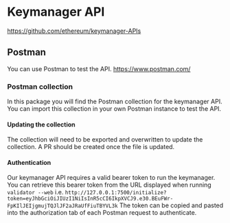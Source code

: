 # Keymanager API

https://github.com/ethereum/keymanager-APIs

## Postman

You can use Postman to test the API. https://www.postman.com/

### Postman collection

In this package you will find the Postman collection for the keymanager API. 
You can import this collection in your own Postman instance to test the API.

#### Updating the collection

The collection will need to be exported and overwritten to update the collection. A PR should be created once the file
is updated.

#### Authentication

Our keymanager API requires a valid bearer token to run the keymanager. 
You can retrieve this bearer token from the URL displayed when running `validator --web`
i.e. `http://127.0.0.1:7500/initialize?token=eyJhbGciOiJIUzI1NiIsInR5cCI6IkpXVCJ9.e30.BEuFWr-FpKIlJEIjgmujTQJlJF2aJRaUfFiuTBYVL3k`
The token can be copied and pasted into the authorization tab of each Postman request to authenticate.

